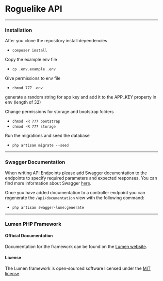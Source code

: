 # Roguelike API

---
### Installation


 After you clone the repository install dependencies.
+ `composer install`

Copy the example env file
+ `cp .env.example .env`

Give permissions to env file
+  `chmod 777 .env`

generate a random string for app key and add it to the APP_KEY property in env (length of 32)

Change permissions for storage and bootstrap folders
+ `chmod -R 777 bootstrap`
+ `chmod -R 777 storage`

Run the migrations and seed the database
+ `php artisan migrate --seed`

---
### Swagger Documentation
When writing API Endpoints please add Swagger documentation to the endpoints to
specify required parameters and expected responses.
You can find more information about Swagger [here](https://github.com/zircote/swagger-php/blob/master/docs/Getting-started.md).

Once you have added documentation to a controller endpoint you can regenerate
the `/api/documentation` view with the following command:
+ `php artisan swagger-lume:generate`

---
### Lumen PHP Framework

#### Official Documentation

Documentation for the framework can be found on the [Lumen website](http://lumen.laravel.com/docs).

#### License

The Lumen framework is open-sourced software licensed under the [MIT license](http://opensource.org/licenses/MIT)
